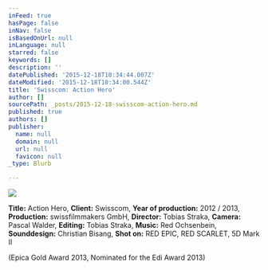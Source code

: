 ```yaml
---
inFeed: true
hasPage: false
inNav: false
isBasedOnUrl: null
inLanguage: null
starred: false
keywords: []
description: ''
datePublished: '2015-12-18T10:34:44.007Z'
dateModified: '2015-12-18T10:34:00.544Z'
title: 'Swisscom: Action Hero'
author: []
sourcePath: _posts/2015-12-18-swisscom-action-hero.md
published: true
authors: []
publisher:
  name: null
  domain: null
  url: null
  favicon: null
_type: Blurb

---
```

![](https://the-grid-user-content.s3-us-west-2.amazonaws.com/a880742a-d2a0-4d65-a1d3-c9650f97f65d.png)

**Title:** Action Hero, **Client:** Swisscom, **Year of production:** 2012 / 2013, **Production:** swissfilmmakers GmbH, **Director:** Tobias Straka, **Camera:** Pascal Walder, **Editing:** Tobias Straka, **Music:** Red Ochsenbein, **Sounddesign:** Christian Bisang, **Shot on:** RED EPIC, RED SCARLET, 5D Mark II

(Epica Gold Award 2013, Nominated for the Edi Award 2013)